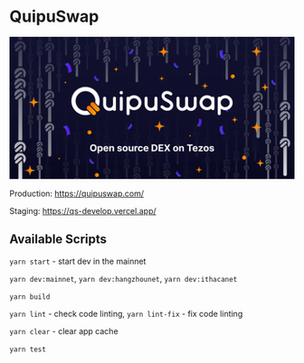 # QuipuSwap

![TeamX10](./public/quipuswap.png)

Production: https://quipuswap.com/

Staging: https://qs-develop.vercel.app/

## Available Scripts

`yarn start` - start dev in the mainnet

`yarn dev:mainnet`,
`yarn dev:hangzhounet`,
`yarn dev:ithacanet`

`yarn build`

`yarn lint` - check code linting,
`yarn lint-fix` - fix code linting

`yarn clear` - clear app cache

`yarn test`
